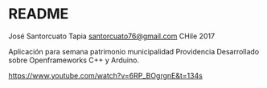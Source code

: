# README

José Santorcuato Tapia
santorcuato76@gmail.com
CHile 2017

Aplicación para semana patrimonio municipalidad Providencia
Desarrollado sobre Openframeworks C++ y Arduino.

https://www.youtube.com/watch?v=6RP_BOgrgnE&t=134s


